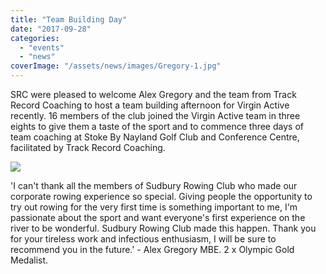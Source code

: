 ```yaml
---
title: "Team Building Day"
date: "2017-09-28"
categories:
  - "events"
  - "news"
coverImage: "/assets/news/images/Gregory-1.jpg"
---
```


SRC were pleased to welcome Alex Gregory and the team from Track Record Coaching to host a team building afternoon for Virgin Active recently. 16 members of the club joined the Virgin Active team in three eights to give them a taste of the sport and to commence three days of team coaching at Stoke By Nayland Golf Club and Conference Centre, facilitated by Track Record Coaching.

[![](/assets/news/images/Gregory-2-1024x576.jpg)](http://sudburyrowingclub.org.uk/wp-content/uploads/2017/09/Gregory-2.jpg)

'I can't thank all the members of Sudbury Rowing Club who made our corporate rowing experience so special. Giving people the opportunity to try out rowing for the very first time is something important to me, I'm passionate about the sport and want everyone's first experience on the river to be wonderful. Sudbury Rowing Club made this happen. Thank you for your tireless work and infectious enthusiasm, I will be sure to recommend you in the future.' - Alex Gregory MBE. 2 x Olympic Gold Medalist.
